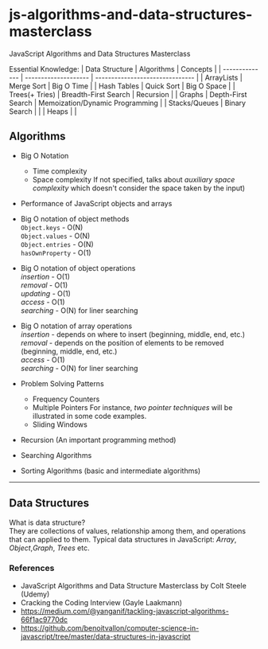 # js-algorithms-and-data-structures-masterclass
JavaScript Algorithms and Data Structures Masterclass

Essential Knowledge: 
| Data Structure | Algorithms           | Concepts                        |
| -------------- | -------------------- | ------------------------------- |
| ArrayLists     | Merge Sort           | Big O Time                      |
| Hash Tables    | Quick Sort           | Big O Space                     |
| Trees(+ Tries) | Breadth-First Search | Recursion                       |
| Graphs         | Depth-First Search   | Memoization/Dynamic Programming |
| Stacks/Queues  | Binary Search        |                                 |
| Heaps          |                      |

## Algorithms
* Big O Notation
  * Time complexity
  * Space complexity
If not specified, talks about _auxiliary space complexity_ which doesn't consider the space taken by the input)

* Performance of JavaScript objects and arrays
 * Big O notation of object methods  
`Object.keys` - O(N)  
`Object.values` - O(N)  
`Object.entries` - O(N)  
`hasOwnProperty` - O(1)  
 * Big O notation of object operations   
_insertion_ - O(1)  
_removal_ - O(1)  
_updating_ - O(1)  
_access_ - O(1)  
_searching_ - O(N) for liner searching  
 * Big O notation of array operations  
_insertion_ - depends on where to insert (beginning, middle, end, etc.)  
_removal_ - depends on the position of elements to be removed (beginning, middle, end, etc.)  
_access_ - O(1)  
_searching_ - O(N) for liner searching  

* Problem Solving Patterns
  * Frequency Counters
  * Multiple Pointers
For instance, *two pointer techniques* will be illustrated in some code examples. 
  * Sliding Windows

* Recursion (An important programming method)

* Searching Algorithms

* Sorting Algorithms (basic and intermediate algorithms)
-----------------
## Data Structures
What is data structure?  
They are collections of values, relationship among them, and operations that can applied to them. Typical data structures in JavaScript: *Array*, *Object*,*Graph*, *Trees* etc.



### References
- JavaScript Algorithms and Data Structure Masterclass by Colt Steele (Udemy)
- Cracking the Coding Interview (Gayle Laakmann)
- https://medium.com/@yanganif/tackling-javascript-algorithms-66f1ac9770dc
- https://github.com/benoitvallon/computer-science-in-javascript/tree/master/data-structures-in-javascript
